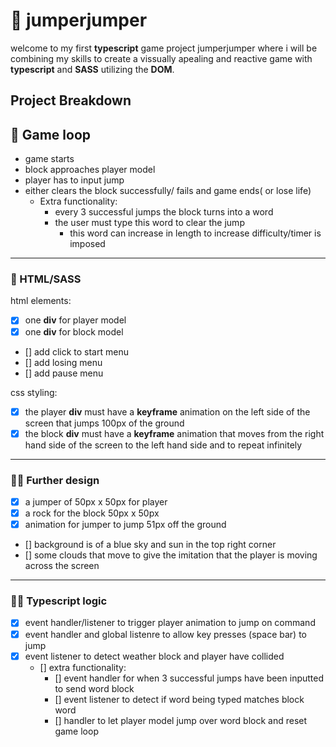 # 🥋 jumperjumper 
welcome to my first **typescript** game project jumperjumper where i will be combining my skills to create a vissually apealing and reactive game with **typescript** and **SASS** utilizing the **DOM**.


## Project Breakdown

## 🔄 Game loop 

- game starts
- block approaches player model
- player has to input jump
- either clears the block successfully/ fails and game ends( or lose life)
    - Extra functionality:
        - every 3 successful jumps the block turns into a word
        - the user must type this word to clear the jump
            - this word can increase in length to increase difficulty/timer is imposed
---
### 🎨 HTML/SASS 
html elements:
- [x] one **div** for player model
- [x] one **div** for block model
- [] add click to start menu
- [] add losing menu
- [] add pause menu

css styling:
- [x] the player **div** must have a **keyframe** animation on the left side of the screen that jumps 100px of the ground
- [x] the block **div** must have a **keyframe** animation that moves from the right hand side of the screen to the left hand side and to repeat infinitely
---
### 🧑‍🎨 Further design 

- [x] a jumper of 50px x 50px for player
- [x] a rock for the block 50px x 50px
- [x] animation for jumper to jump 51px off the ground
- [] background is of a blue sky and sun in the top right corner
- [] some clouds that move to give the imitation that the player is moving across the screen
---
### 👨‍💻 Typescript logic 

- [x] event handler/listener to trigger player animation to jump on command
- [x] event handler and global listenre to allow key presses (space bar) to jump
- [x] event listener to detect weather block and player have collided
    - [] extra functionality:
        - [] event handler for when 3 successful jumps have been inputted to send word block
        - [] event listener to detect if word being typed matches block word
        - [] handler to let player model jump over word block and reset game loop